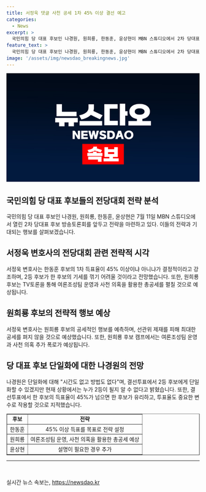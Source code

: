 ```yaml
---
title: 서정욱 댓글 사천 공세 1차 45% 이상 결선 예고
categories:
  - News
excerpt: >
  국민의힘 당 대표 후보인 나경원, 원희룡, 한동훈, 윤상현이 MBN 스튜디오에서 2차 당대표 후보 방송토론회를 앞두고 기념촬영을 하는 사진이 화제다. 서정욱 변호사는 한동훈 후보의 1차 득표율이 관건이라며, 원희룡 후보의 여론조성팀 운영과 사천 의혹을 활용한 총공세를 예상했다. 또한, 원희룡 후보가 한동훈 후보에 대한 공세를 더 강화할 것으로 전망했으며, 당 대표 후보 단일화와 결선투표에 관한 여론을 살폈다. 상대적으로 45% 이상의 득표를 얻게 된다면 결선투표로 가더라도 2등 후보가 기세를 꺾기 어렵다는 예측도 제시됐다.
feature_text: >
  국민의힘 당 대표 후보인 나경원, 원희룡, 한동훈, 윤상현이 MBN 스튜디오에서 2차 당대표 후보 방송토론회를 앞두고 기념촬영을 하는 사진이 화제다. 서정욱 변호사는 한동훈 후보의 1차 득표율이 관건이라며, 원희룡 후보의 여론조성팀 운영과 사천 의혹을 활용한 총공세를 예상했다. 또한, 원희룡 후보가 한동훈 후보에 대한 공세를 더 강화할 것으로 전망했으며, 당 대표 후보 단일화와 결선투표에 관한 여론을 살폈다. 상대적으로 45% 이상의 득표를 얻게 된다면 결선투표로 가더라도 2등 후보가 기세를 꺾기 어렵다는 예측도 제시됐다.
image: '/assets/img/newsdao_breakingnews.jpg'
---
```


<p><img src="/assets/img/newsdao_breakingnews.jpg" alt="firstkoreanews 속보" /></p>

<h2 data-ke-size="size26">국민의힘 당 대표 후보들의 전당대회 전략 분석</h2>

<p data-ke-size="size16">국민의힘 당 대표 후보인 나경원, 원희룡, 한동훈, 윤상현은 7월 11일 MBN 스튜디오에서 열린 2차 당대표 후보 방송토론회를 앞두고 전략을 마련하고 있다. 이들의 전략과 기대되는 행보를 살펴보겠습니다.</p>

<h2 data-ke-size="size24">서정욱 변호사의 전당대회 관련 전략적 시각</h2>

<p data-ke-size="size16">서정욱 변호사는 한동훈 후보의 1차 득표율이 45% 이상이냐 아니냐가 결정적이라고 강조하며, 2등 후보가 한 후보의 기세를 꺾기 어려울 것이라고 전망했습니다. 또한, 원희룡 후보는 TV토론을 통해 여론조성팀 운영과 사천 의혹을 활용한 총공세를 펼칠 것으로 예상됩니다.</p>

<h2 data-ke-size="size24">원희룡 후보의 전략적 행보 예상</h2>

<p data-ke-size="size16">서정욱 변호사는 원희룡 후보의 공세적인 행보를 예측하며, 선관위 제재를 피해 최대한 공세를 펴지 않을 것으로 예상했습니다. 또한, 원희룡 후보 캠프에서는 여론조성팀 운영과 사천 의혹 추가 폭로가 예상됩니다.</p>

<h2 data-ke-size="size24">당 대표 후보 단일화에 대한 나경원의 전망</h2>

<p data-ke-size="size16">나경원은 단일화에 대해 "시간도 없고 방법도 없다"며, 결선투표에서 2등 후보에게 단일화할 수 있겠지만 현재 상황에서는 누가 2등이 될지 알 수 없다고 밝혔습니다. 또한, 결선투표에서 한 후보의 득표율이 45%가 넘으면 한 후보가 유리하고, 투표율도 중요한 변수로 작용할 것으로 지적했습니다.</p>

<table style="width: 100%;" border="1">
<tbody>
<tr>
<td style="text-align: center; height: 17px;"><b>후보</b></td>
<td style="text-align: center; height: 17px;"><b>전략</b></td>
</tr>
<tr>
<td style="text-align: center; height: 17px;">한동훈</td>
<td style="text-align: center; height: 17px;">45% 이상 득표를 목표로 전략 설정</td>
</tr>
<tr>
<td style="text-align: center; height: 17px;">원희룡</td>
<td style="text-align: center; height: 17px;">여론조성팀 운영, 사천 의혹을 활용한 총공세 예상</td>
</tr>
<tr>
<td style="text-align: center; height: 17px;">윤상현</td>
<td style="text-align: center; height: 17px;">설명이 필요한 경우 추가</td>
</tr>
</tbody>
</table>

<hr>

<p data-ke-size="size16">&nbsp;</p>
실시간 뉴스 속보는, <a href="https://newsdao.kr" rel="dofollow">https://newsdao.kr</a>


